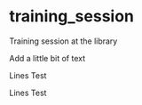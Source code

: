 # training_session
Training session at the library

Add a little bit of text

Lines
Test

Lines
Test

